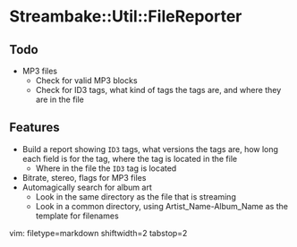 # Streambake::Util::FileReporter #

## Todo ##
- MP3 files
  - Check for valid MP3 blocks
  - Check for ID3 tags, what kind of tags the tags are, and where they are in
    the file

## Features ##
- Build a report showing `ID3` tags, what versions the tags are, how long each
  field is for the tag, where the tag is located in the file
  - Where in the file the `ID3` tag is located
- Bitrate, stereo, flags for MP3 files
- Automagically search for album art
  - Look in the same directory as the file that is streaming
  - Look in a common directory, using Artist_Name-Album_Name as the template
    for filenames

vim: filetype=markdown shiftwidth=2 tabstop=2
